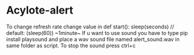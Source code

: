 # Acylote-alert
To change refresh rate change value in def start(): sleep(seconds) // default: (sleep(60)) ~1minute~
If u want to use sound you have to type pip install playsound and place a wav sound file named alert_sound.wav in same folder as script.
To stop the sound press ctrl+c

